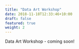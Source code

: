 ```yaml
---
title: "Data Art Workshop"
date: 2018-11-18T12:33:46+10:00
draft: false 
featured: true
weight: 2
---
```


Data Art Workshop - coming soon!

